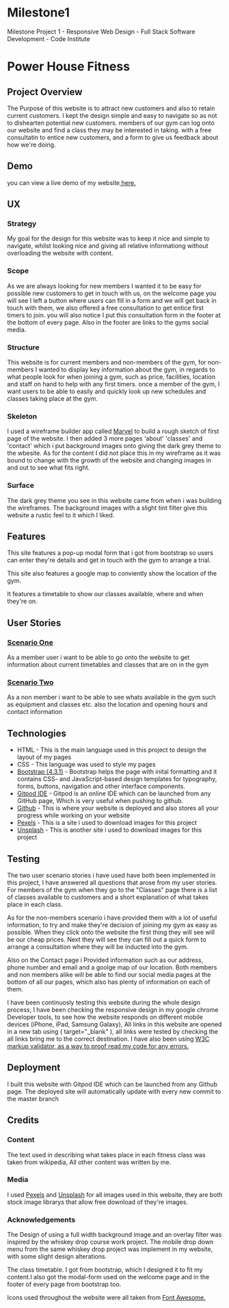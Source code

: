# Milestone1
Milestone Project 1 - Responsive Web Design - Full Stack Software Development - Code Institute 

<h1>Power House Fitness</h1>

<h2><b>Project Overview</b></h2>

<p>The Purpose of this website is to attract new customers and also to retain current customers. 
I kept the design simple and easy to navigate so as not to dishearten potential new customers. 
members of our gym can log onto our website and find a class they may be interested in taking.
with a free consultatin to entice new customers, and a form to give us feedback about how we're doing.</p>

<h2><b>Demo</h2></b>

<p>you can view a live demo of my website<a href="https://jackhendrick.github.io/Milestone1"> here.</a></p>


<h2><b>UX</b></h2>

<h3>Strategy</h3>

<p>My goal for the design for this website was to keep it nice and simple to navigate, whilst looking nice and 
giving all relative informationg without overloading the website with content.</p>

<h3>Scope</h3>

<p>As we are always looking for new members I wanted it to be easy for possible new customers to get in touch with us, on the welcome page 
you will see I left a button where users can fill in a form and we will get back in touch with them, we also offered a free consultation
to get entice first timers to join. you will also notice I put this consultation form in the footer at the bottom of every page. Also in 
the footer are links to the gyms social media.</p>

<h3>Structure</h3>

<p>This website is for current members and non-members of the gym, for non-members I wanted to display key information about the gym, in regards
    to what people look for when joining a gym, such as price, facilities, location and staff on hand to help with any first timers. 
    once a member of the gym, I want users to be able to easily and quickly look up new schedules and classes taking place at the gym.</p>

<h3>Skeleton</h3>

<p>I used a wireframe builder app called <a href="https://marvelapp.com/project/4450635/">Marvel</a> to build a rough sketch of first page
of the website. I then added 3 more pages 'about' 'classes' and 'contact' which i put background images onto giving the 
dark grey theme to the wbesite. As for the content I did not place this in my wireframe as it was bound to change with the growth of the website
and changing images in and out to see what fits right. </p>

<h3>Surface</h3>
<p>The dark grey theme you see in this website came from when i was building the wireframes. The background images with a slight tint filter
give this website a rustic feel to it which I liked.</p>

<h2>Features</h2>
<p>This site features a pop-up modal form that i got from bootstrap so users can enter they're details and get in touch with the gym to arrange a trial.</p>
<p>This site also features a google map to conviently show the location of the gym.</p>
<p>It features a timetable to show our classes available, where and when they're on.</p>

<h2><b>User Stories</b></h2>

<h3><u>Scenario One</u></h3>

<p>As a member user i want to be able to go onto the website to get information about current timetables and classes that are on in the gym</p>

<h3><u>Scenario Two</h3></u>

<p>As a non member i want to be able to see whats available in the gym such as equipment and classes etc. also the location and opening hours and contact information</p>

<h2><b>Technologies</b></h2>

<ul>
<li>HTML - This is the main language used in this project to design the layout of my pages</li> 
<li>CSS - This language was used to style my pages</li> 
<li><a href="https://getbootstrap.com/">Bootstrap (4.3.1)</a> - Bootstrap helps the page with  inital formatting and it contains CSS- and JavaScript-based design templates for typography, forms, buttons, navigation and other interface components.</li>
<li><a href="https://www.gitpod.io">Gitpod IDE</a> - Gitpod is an online IDE which can be launched from any GitHub page, Which is very useful when pushing to github.</li>
<li><a href="https://github.com/">Github</a> - This is where your website is deployed and also stores all your progress while working on your website</li>
<li><a href="https://www.pexels.com/">Pexels</a> - This is a site i used to download images for this project</li>
<li><a href="https://unsplash.com/">Unsplash</a> - This is another site i used to download images for this project</li>
</ul>

<h2>Testing</h2>
<p>The two user scenario stories i have used have both been implemented in this project, I have answered all questions
   that arose from my user stories. For members of the gym when they go to the "Classes" page there is a list of classes available to customers
   and a short explanation of what takes place in each class.
  
  As for the non-members scenario i have provided them with a lot of useful information,
  to try and make they're decision of joining my gym as easy as possible. When they click onto the website the first thing they will see will 
  be our cheap prices. Next they will see they can fill out a quick form to arrange a consultation where they will be inducted into the gym.

  Also on the Contact page i Provided information such as our address, phone number and email and a goolge map of our location. 
  Both members and non members alike will be able to find our social media pages at the bottom of all our pages, which also has plenty of information on each of them.

  I have been continuosly testing this website during the whole design process, I have been checking the responsive design in my google
  chrome Developer tools, to see how the website responds on different mobile devices (iPhone, iPad, Samsung Galaxy), All links in
  this website are opened in a new tab using ( target="_blank" ), all links were tested by checking the all links bring me to the correct
  destination. I have also been using <a href="https://validator.w3.org/#validate_by_input">W3C markup validator, as a way to proof read my code 
  for any errors.</a></p>

  <h2>Deployment</h2>
  <p>I built this website with Gitpod IDE which can be launched from any Github page. The deployed site will automatically update with every new commit
     to the master branch</p>

<h2> Credits </h2>

<h3>Content</h3>
<p>The text used in describing what takes place in each fitness class was taken from wikipedia, All other content was written by me.</p> 

<h3>Media</h3>
<p>I used <a href="https://www.pexels.com/">Pexels</a> and <a href="https://unsplash.com/">Unsplash</a> for all images used in this website, they are both stock image librarys that allow 
free download of they're images.</p>

<h3>Acknowledgements</h3>
<p>The Design of using a full width background image and an overlay filter was inspired by the whiskey drop course work project. The mobile
   drop down menu from the same whiskey drop project was implement in my website, with some slight design alterations.<p>


<p>The class timetable. I got from bootstrap, which I designed it to fit my content.I also got the modal-form used on
 the welcome page and in the footer of every page from bootstrap too.</p>

 <p>Icons used throughout the website were all taken from <a href="https://fontawesome.com/icons?d=gallery">Font Awesome.</a>

